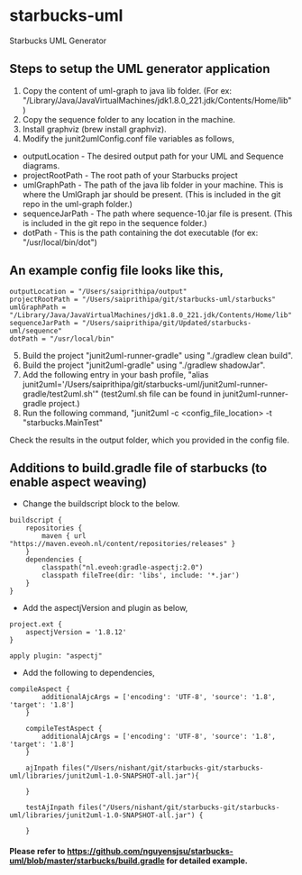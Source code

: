 # starbucks-uml
Starbucks UML Generator

## Steps to setup the UML generator application

1. Copy the content of uml-graph to java lib folder. (For ex: "/Library/Java/JavaVirtualMachines/jdk1.8.0_221.jdk/Contents/Home/lib")
2. Copy the sequence folder to any location in the machine.
3. Install graphviz (brew install graphviz).
4. Modify the junit2umlConfig.conf file variables as follows,
 - outputLocation - The desired output path for your UML and Sequence diagrams.
 - projectRootPath - The root path of your Starbucks project
 - umlGraphPath - The path of the java lib folder in your machine. This is where the UmlGraph jar should be present. (This is included in the git repo in the uml-graph folder.)
 - sequenceJarPath - The path where sequence-10.jar file is present. (This is included in the git repo in the sequence folder.)
 - dotPath - This is the path containing the dot executable (for ex: "/usr/local/bin/dot")

## An example config file looks like this,

	outputLocation = "/Users/saiprithipa/output"
	projectRootPath = "/Users/saiprithipa/git/starbucks-uml/starbucks"
	umlGraphPath = "/Library/Java/JavaVirtualMachines/jdk1.8.0_221.jdk/Contents/Home/lib"
	sequenceJarPath = "/Users/saiprithipa/git/Updated/starbucks-uml/sequence"
	dotPath = "/usr/local/bin"

5. Build the project "junit2uml-runner-gradle" using "./gradlew clean build".
6. Build the project "junit2uml-gradle" using "./gradlew shadowJar".
7. Add the following entry in your bash profile, "alias junit2uml='/Users/saiprithipa/git/starbucks-uml/junit2uml-runner-gradle/test2uml.sh'" (test2uml.sh file can be found in junit2uml-runner-gradle project.)
8. Run the following command, "junit2uml -c <config_file_location> -t "starbucks.MainTest"

Check the results in the output folder, which you provided in the config file.


## Additions to build.gradle file of starbucks (to enable aspect weaving)
- Change the buildscript block to the below.

```
buildscript {
    repositories {
        maven { url "https://maven.eveoh.nl/content/repositories/releases" }
    }
    dependencies {
        classpath("nl.eveoh:gradle-aspectj:2.0")
        classpath fileTree(dir: 'libs', include: '*.jar')
    }
}
```
- Add the aspectjVersion and plugin as below,

```
project.ext {
    aspectjVersion = '1.8.12'
}

apply plugin: "aspectj"
```

- Add the following to dependencies,

```
compileAspect {
        additionalAjcArgs = ['encoding': 'UTF-8', 'source': '1.8', 'target': '1.8']
    }

    compileTestAspect {
        additionalAjcArgs = ['encoding': 'UTF-8', 'source': '1.8', 'target': '1.8']
    }

    ajInpath files("/Users/nishant/git/starbucks-git/starbucks-uml/libraries/junit2uml-1.0-SNAPSHOT-all.jar"){

    }

    testAjInpath files("/Users/nishant/git/starbucks-git/starbucks-uml/libraries/junit2uml-1.0-SNAPSHOT-all.jar") {

    }
```

#### Please refer to https://github.com/nguyensjsu/starbucks-uml/blob/master/starbucks/build.gradle for detailed example.
